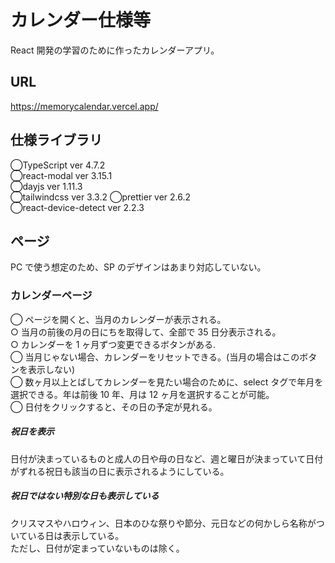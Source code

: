 # カレンダー仕様等

React 開発の学習のために作ったカレンダーアプリ。

## URL

https://memorycalendar.vercel.app/

## 仕様ライブラリ

◯TypeScript ver 4.7.2  
◯react-modal ver 3.15.1  
◯dayjs ver 1.11.3  
◯tailwindcss ver 3.3.2
◯prettier ver 2.6.2  
◯react-device-detect ver 2.2.3

## ページ

PC で使う想定のため、SP のデザインはあまり対応していない。

### カレンダーページ

◯ ページを開くと、当月のカレンダーが表示される。  
○ 当月の前後の月の日にちを取得して、全部で 35 日分表示される。  
○ カレンダーを 1 ヶ月ずつ変更できるボタンがある.  
◯ 当月じゃない場合、カレンダーをリセットできる。(当月の場合はこのボタンを表示しない)  
◯ 数ヶ月以上とばしてカレンダーを見たい場合のために、select タグで年月を選択できる。年は前後 10 年、月は 12 ヶ月を選択することが可能。  
◯ 日付をクリックすると、その日の予定が見れる。

##### 祝日を表示

日付が決まっているものと成人の日や母の日など、週と曜日が決まっていて日付がずれる祝日も該当の日に表示されるようにしている。

##### 祝日ではない特別な日も表示している

クリスマスやハロウィン、日本のひな祭りや節分、元日などの何かしら名称がついている日は表示している。  
ただし、日付が定まっていないものは除く。
